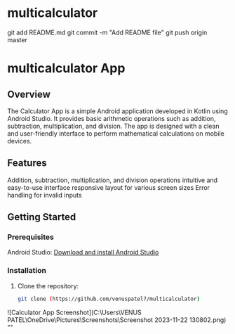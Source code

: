 # multicalculator
git add README.md
git commit -m "Add README file"
git push origin master  

# multicalculator App

## Overview

The Calculator App is a simple Android application developed in Kotlin using Android Studio. It provides basic arithmetic operations such as addition, subtraction, multiplication, and division. The app is designed with a clean and user-friendly interface to perform mathematical calculations on mobile devices.

## Features

Addition, subtraction, multiplication, and division operations
intuitive and easy-to-use interface
responsive layout for various screen sizes
Error handling for invalid inputs

## Getting Started

### Prerequisites

Android Studio: [Download and install Android Studio](https://developer.android.com/studio)

### Installation

1. Clone the repository:
   ```bash
   git clone (https://github.com/venuspatel7/multicalculator)


![Calculator App Screenshot](C:\Users\VENUS PATEL\OneDrive\Pictures\Screenshots\Screenshot 2023-11-22 130802.png)
""





